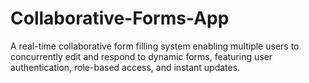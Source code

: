# Collaborative-Forms-App
A real-time collaborative form filling system enabling multiple users to concurrently edit and respond to dynamic forms, featuring user authentication, role-based access, and instant updates.
